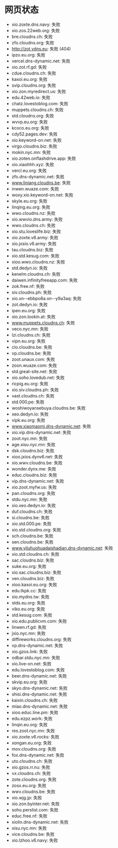 # 网页状态
- xio.zoxte.dns.navy: 失败
- xio.zos.22web.org: 失败
- bre.cloudns.ch: 失败
- zfo.cloudns.org: 失败
- http://zot.ydns.eu: 失败 (404)
- ipzo.eu.org: 失败
- vercel.dns-dynamic.net: 失败
- xio.zot.rf.gd: 失败
- cdue.cloudns.ch: 失败
- kaxoi.eu.org: 失败
- svip.cloudns.org: 失败
- xio.zon.myredirect.us: 失败
- edu.42web.io: 失败
- chatz.lovestoblog.com: 失败
- muppets.cloudns.ch: 失败
- std.cloudns.org: 失败
- wvvp.eu.org: 失败
- kcoco.eu.org: 失败
- cdy52.pages.dev: 失败
- xio.keyword-on.net: 失败
- virgo.cloudns.biz: 失败
- mokin.nyc.mn: 失败
- xio.zoten.onflashdrive.app: 失败
- xio.xiaohhh.xyz: 失败
- vercl.eu.org: 失败
- zfo.dns-dynamic.net: 失败
- www.liniang.cloudns.be: 失败
- inwen.wuaze.com: 失败
- woxy.xio.keyword-on.net: 失败
- skyle.eu.org: 失败
- linqing.eu.org: 失败
- wwo.cloudns.nz: 失败
- xio.wwvio.dns.army: 失败
- wwo.cloudns.ch: 失败
- xio.stu.loveslife.biz: 失败
- xio.zoxte.v6.army: 失败
- xio.jxsio.v6.army: 失败
- tau.cloudns.biz: 失败
- xio.std.kesug.com: 失败
- xioo.wwo.cloudns.nz: 失败
- std.dedyn.io: 失败
- kenelm.cloudns.ch: 失败
- daiwen.infinityfreeapp.com: 失败
- zok.free.nf: 失败
- siv.cloudns.ph: 失败
- xio.xn--ebbpo8a.xn--y9a3aq: 失败
- zot.dedyn.io: 失败
- ipen.eu.org: 失败
- xio.zon.lookin.at: 失败
- www.muppets.cloudns.ch: 失败
- veco.nyc.mn: 失败
- lzi.cloudns.ch: 失败
- vipn.eu.org: 失败
- clo.cloudns.be: 失败
- vp.cloudns.be: 失败
- zoot.unaux.com: 失败
- zoon.wuaze.com: 失败
- std.great-site.net: 失败
- xio.soho.lovedub.net: 失败
- ricpig.eu.org: 失败
- xio.siv.cloudns.ph: 失败
- vast.cloudns.ch: 失败
- std.000.pe: 失败
- woshiwoyansebuya.cloudns.be: 失败
- xeo.dedyn.io: 失败
- vipk.eu.org: 失败
- www.xiaomaomi.dns-dynamic.net: 失败
- xio.vip.dns-dynamic.net: 失败
- zoot.nyc.mn: 失败
- age.xisu.nyc.mn: 失败
- dsk.cloudns.biz: 失败
- xioo.jxios.dynv6.net: 失败
- xio.wwv.cloudns.be: 失败
- wonder.dynx.me: 失败
- educ.cloudns.biz: 失败
- vip.dns-dynamic.net: 失败
- xio.zoot.myfw.us: 失败
- pan.cloudns.org: 失败
- stdu.nyc.mn: 失败
- xio.xeo.dedyn.io: 失败
- duf.cloudns.ch: 失败
- si.cloudns.be: 失败
- xio.std.000.pe: 失败
- xio.std.cloudns.org: 失败
- sch.cloudns.be: 失败
- sen.cloudns.be: 失败
- www.yiluhuohuadaishadian.dns-dynamic.net: 失败
- xio.std.cloudns.ch: 失败
- sac.cloudns.biz: 失败
- suke.eu.org: 失败
- xio.sac.cloudns.biz: 失败
- ven.cloudns.biz: 失败
- xioo.kaxoi.eu.org: 失败
- edu.tkpk.cc: 失败
- xio.mydns.tw: 失败
- stds.eu.org: 失败
- viko.eu.org: 失败
- std.kesug.com: 失败
- xio.edu.publicvm.com: 失败
- linwen.rf.gd: 失败
- jxio.nyc.mn: 失败
- diffireworks.cloudns.org: 失败
- vp.dns-dynamic.net: 失败
- xio.gzos.link: 失败
- odbar.stdu.nyc.mn: 失败
- xio.live-on.net: 失败
- edu.lovestoblog.com: 失败
- beer.dns-dynamic.net: 失败
- skvip.eu.org: 失败
- skyo.dns-dynamic.net: 失败
- shisi.dns-dynamic.net: 失败
- kaixin.cloudns.ch: 失败
- miao.dns-dynamic.net: 失败
- xioo.educ.line.pm: 失败
- edu.ezpz.work: 失败
- linqin.eu.org: 失败
- res.zoot.nyc.mn: 失败
- xio.zoxte.v6.rocks: 失败
- xongan.eu.org: 失败
- mov.cloudns.org: 失败
- fox.dns-dynamic.net: 失败
- uto.cloudns.ch: 失败
- xio.gzos.rr.nu: 失败
- vx.cloudns.ch: 失败
- zote.cloudns.org: 失败
- zosx.eu.org: 失败
- wwv.cloudns.be: 失败
- xio.wjg.jp: 失败
- xio.zon.byinter.net: 失败
- soho.perslist.com: 失败
- educ.free.nf: 失败
- xiolin.dns-dynamic.net: 失败
- xisu.nyc.mn: 失败
- vice.cloudns.be: 失败
- xio.lzhoo.v6.navy: 失败
